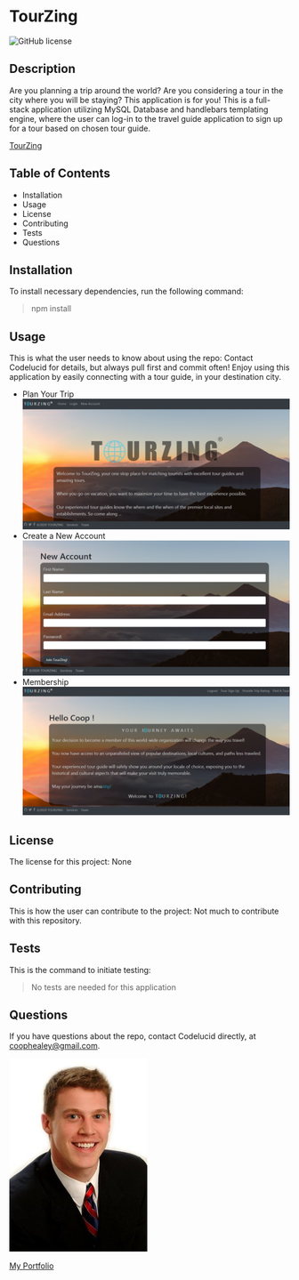 # TourZing  

![GitHub license](https://img.shields.io/badge/license-None-brightgreen)

## Description  

Are you planning a trip around the world?  Are you considering a tour in the city where you will be staying?  This application is for you! This is a full-stack application utilizing MySQL Database and handlebars templating engine, where the user can log-in to the travel guide application to sign up for a tour based on chosen tour guide.

[TourZing](https://degrassi-syrup-05027.herokuapp.com/ "TourZing")

## Table of Contents
- Installation 
- Usage
- License
- Contributing
- Tests
- Questions  

## Installation  

To install necessary dependencies, run the following command:
>npm install  

## Usage  

This is what the user needs to know about using the repo:
Contact Codelucid for details, but always pull first and commit often!  Enjoy using this application by easily connecting with a tour guide, in your destination city. 
- Plan Your Trip
![Plan Trip](/stepOne.png) 
- Create a New Account
![Create Account](/stepTwo.png)
- Membership
![Membership](/stepThree.png)

## License  

The license for this project:
None  

## Contributing  

This is how the user can contribute to the project:
Not much to contribute with this repository.  

## Tests  

This is the command to initiate testing:
>No tests are needed for this application  

## Questions  

If you have questions about the repo, contact Codelucid directly, at coophealey@gmail.com.

[![My Profile Picture](/profilePic.png)](https://github.com/codelucid "My Profile Picture")

[My Portfolio](https://codelucid.github.io/Portfolio/ "My Portfolio")